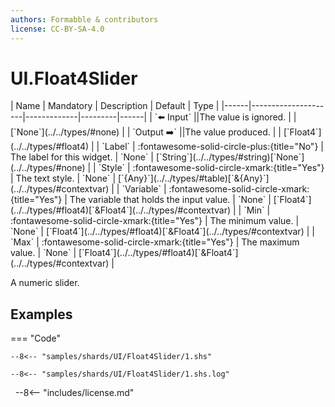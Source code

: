```yaml
---
authors: Formabble & contributors
license: CC-BY-SA-4.0
---
```



# UI.Float4Slider

<div class="sh-parameters" markdown="1">
| Name | Mandatory | Description | Default | Type |
|------|---------------------|-------------|---------|------|
| `⬅️ Input` ||The value is ignored. | | [`None`](../../types/#none) |
| `Output ➡️` ||The value produced. | | [`Float4`](../../types/#float4) |
| `Label` | :fontawesome-solid-circle-plus:{title="No"}  | The label for this widget. | `None` | [`String`](../../types/#string)[`None`](../../types/#none) |
| `Style` | :fontawesome-solid-circle-xmark:{title="Yes"}  | The text style. | `None` | [`{Any}`](../../types/#table)[`&{Any}`](../../types/#contextvar) |
| `Variable` | :fontawesome-solid-circle-xmark:{title="Yes"}  | The variable that holds the input value. | `None` | [`Float4`](../../types/#float4)[`&Float4`](../../types/#contextvar) |
| `Min` | :fontawesome-solid-circle-xmark:{title="Yes"}  | The minimum value. | `None` | [`Float4`](../../types/#float4)[`&Float4`](../../types/#contextvar) |
| `Max` | :fontawesome-solid-circle-xmark:{title="Yes"}  | The maximum value. | `None` | [`Float4`](../../types/#float4)[`&Float4`](../../types/#contextvar) |

</div>

A numeric slider.

## Examples

=== "Code"

  ```x86asm linenums="1"
  --8<-- "samples/shards/UI/Float4Slider/1.shs"
  ```

  ```
  --8<-- "samples/shards/UI/Float4Slider/1.shs.log"
  ```
&nbsp;
--8<-- "includes/license.md"

